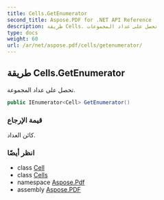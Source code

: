 ```yaml
---
title: Cells.GetEnumerator
second_title: Aspose.PDF for .NET API Reference
description: طريقة Cells. تحصل على عداد المجموعات
type: docs
weight: 60
url: /ar/net/aspose.pdf/cells/getenumerator/
---
```

## طريقة Cells.GetEnumerator

تحصل على عداد المجموعة.

```csharp
public IEnumerator<Cell> GetEnumerator()
```

### قيمة الإرجاع

كائن العداد.

### انظر أيضًا

* class [Cell](../../cell/)
* class [Cells](../)
* namespace [Aspose.Pdf](../../../aspose.pdf/)
* assembly [Aspose.PDF](../../../)